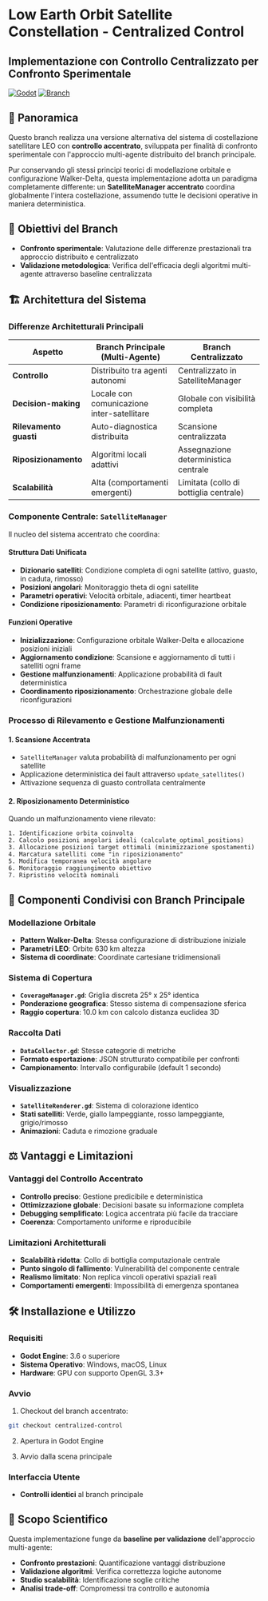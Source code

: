 # Low Earth Orbit Satellite Constellation - Centralized Control
## Implementazione con Controllo Centralizzato per Confronto Sperimentale

[![Godot](https://img.shields.io/badge/Godot-3.6-blue)](https://godotengine.org/)
[![Branch](https://img.shields.io/badge/Branch-Centralized-orange)](.)

## 📖 Panoramica

Questo branch realizza una versione alternativa del sistema di costellazione satellitare LEO con **controllo accentrato**, sviluppata per finalità di confronto sperimentale con l'approccio multi-agente distribuito del branch principale.

Pur conservando gli stessi principi teorici di modellazione orbitale e configurazione Walker-Delta, questa implementazione adotta un paradigma completamente differente: un **SatelliteManager accentrato** coordina globalmente l'intera costellazione, assumendo tutte le decisioni operative in maniera deterministica.

## 🎯 Obiettivi del Branch

- **Confronto sperimentale**: Valutazione delle differenze prestazionali tra approccio distribuito e centralizzato
- **Validazione metodologica**: Verifica dell'efficacia degli algoritmi multi-agente attraverso baseline centralizzata

## 🏗️ Architettura del Sistema

### Differenze Architetturali Principali

| Aspetto | Branch Principale (Multi-Agente) | Branch Centralizzato |
|---------|-----------------------------------|----------------------|
| **Controllo** | Distribuito tra agenti autonomi | Centralizzato in SatelliteManager |
| **Decision-making** | Locale con comunicazione inter-satellitare | Globale con visibilità completa |
| **Rilevamento guasti** | Auto-diagnostica distribuita | Scansione centralizzata |
| **Riposizionamento** | Algoritmi locali adattivi | Assegnazione deterministica centrale |
| **Scalabilità** | Alta (comportamenti emergenti) | Limitata (collo di bottiglia centrale) |

### Componente Centrale: `SatelliteManager`

Il nucleo del sistema accentrato che coordina:

#### Struttura Dati Unificata
- **Dizionario satelliti**: Condizione completa di ogni satellite (attivo, guasto, in caduta, rimosso)
- **Posizioni angolari**: Monitoraggio theta di ogni satellite
- **Parametri operativi**: Velocità orbitale, adiacenti, timer heartbeat
- **Condizione riposizionamento**: Parametri di riconfigurazione orbitale

#### Funzioni Operative
- **Inizializzazione**: Configurazione orbitale Walker-Delta e allocazione posizioni iniziali
- **Aggiornamento condizione**: Scansione e aggiornamento di tutti i satelliti ogni frame
- **Gestione malfunzionamenti**: Applicazione probabilità di fault deterministica
- **Coordinamento riposizionamento**: Orchestrazione globale delle riconfigurazioni

### Processo di Rilevamento e Gestione Malfunzionamenti

#### 1. Scansione Accentrata
- `SatelliteManager` valuta probabilità di malfunzionamento per ogni satellite
- Applicazione deterministica dei fault attraverso `update_satellites()`
- Attivazione sequenza di guasto controllata centralmente

#### 2. Riposizionamento Deterministico
Quando un malfunzionamento viene rilevato:

```
1. Identificazione orbita coinvolta
2. Calcolo posizioni angolari ideali (calculate_optimal_positions)
3. Allocazione posizioni target ottimali (minimizzazione spostamenti)
4. Marcatura satelliti come "in riposizionamento"
5. Modifica temporanea velocità angolare
6. Monitoraggio raggiungimento obiettivo
7. Ripristino velocità nominali
```

## 🔄 Componenti Condivisi con Branch Principale

### Modellazione Orbitale
- **Pattern Walker-Delta**: Stessa configurazione di distribuzione iniziale
- **Parametri LEO**: Orbite 630 km altezza
- **Sistema di coordinate**: Coordinate cartesiane tridimensionali

### Sistema di Copertura
- **`CoverageManager.gd`**: Griglia discreta 25° x 25° identica
- **Ponderazione geografica**: Stesso sistema di compensazione sferica
- **Raggio copertura**: 10.0 km con calcolo distanza euclidea 3D

### Raccolta Dati
- **`DataCollector.gd`**: Stesse categorie di metriche
- **Formato esportazione**: JSON strutturato compatibile per confronti
- **Campionamento**: Intervallo configurabile (default 1 secondo)

### Visualizzazione
- **`SatelliteRenderer.gd`**: Sistema di colorazione identico
- **Stati satelliti**: Verde, giallo lampeggiante, rosso lampeggiante, grigio/rimosso
- **Animazioni**: Caduta e rimozione graduale

## ⚖️ Vantaggi e Limitazioni

### Vantaggi del Controllo Accentrato
- **Controllo preciso**: Gestione predicibile e deterministica
- **Ottimizzazione globale**: Decisioni basate su informazione completa
- **Debugging semplificato**: Logica accentrata più facile da tracciare
- **Coerenza**: Comportamento uniforme e riproducibile

### Limitazioni Architetturali
- **Scalabilità ridotta**: Collo di bottiglia computazionale centrale
- **Punto singolo di fallimento**: Vulnerabilità del componente centrale
- **Realismo limitato**: Non replica vincoli operativi spaziali reali
- **Comportamenti emergenti**: Impossibilità di emergenza spontanea

## 🛠️ Installazione e Utilizzo

### Requisiti
- **Godot Engine**: 3.6 o superiore
- **Sistema Operativo**: Windows, macOS, Linux
- **Hardware**: GPU con supporto OpenGL 3.3+

### Avvio
1. Checkout del branch accentrato:
```bash
git checkout centralized-control
```

2. Apertura in Godot Engine

3. Avvio dalla scena principale

### Interfaccia Utente
- **Controlli identici** al branch principale

## 🔬 Scopo Scientifico

Questa implementazione funge da **baseline per validazione** dell'approccio multi-agente:

- **Confronto prestazioni**: Quantificazione vantaggi distribuzione
- **Validazione algoritmi**: Verifica correttezza logiche autonome
- **Studio scalabilità**: Identificazione soglie critiche
- **Analisi trade-off**: Compromessi tra controllo e autonomia
